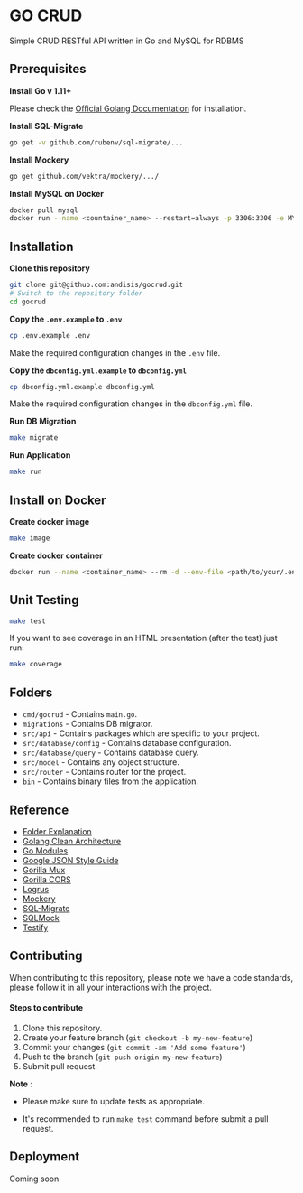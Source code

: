 # GO CRUD

Simple CRUD RESTful API written in Go and MySQL for RDBMS

## Prerequisites

**Install Go v 1.11+**

Please check the [Official Golang Documentation](https://golang.org/doc/install) for installation.

**Install SQL-Migrate**

```bash
go get -v github.com/rubenv/sql-migrate/...
```
**Install Mockery**

```bash
go get github.com/vektra/mockery/.../
```

**Install MySQL on Docker**

```bash
docker pull mysql
docker run --name <countainer_name> --restart=always -p 3306:3306 -e MYSQL_ROOT_PASSWORD=<mysql_password> -d mysql
```

## Installation

**Clone this repository**

```bash
git clone git@github.com:andisis/gocrud.git
# Switch to the repository folder
cd gocrud
```

**Copy the `.env.example` to `.env`**

```bash
cp .env.example .env
```

Make the required configuration changes in the `.env` file.

**Copy the `dbconfig.yml.example` to `dbconfig.yml`**

```bash
cp dbconfig.yml.example dbconfig.yml
```

Make the required configuration changes in the `dbconfig.yml` file.

**Run DB Migration**

```bash
make migrate
```

**Run Application**

```bash
make run
```

## Install on Docker

**Create docker image**

```bash
make image
```

**Create docker container**

```bash
docker run --name <container_name> --rm -d --env-file <path/to/your/.env> -p 8080:8000 gocrud:latest
```

## Unit Testing

```bash
make test
```

If you want to see coverage in an HTML presentation (after the test) just run:

```bash
make coverage
```

## Folders

* `cmd/gocrud` - Contains `main.go`.
* `migrations` - Contains DB migrator.
* `src/api` - Contains packages which are specific to your project.
* `src/database/config` - Contains database configuration.
* `src/database/query` - Contains database query.
* `src/model` - Contains any object structure.
* `src/router` - Contains router for the project.
* `bin` - Contains binary files from the application.

## Reference

* [Folder Explanation](https://github.com/golang-standards/project-layout)
* [Golang Clean Architecture](https://hackernoon.com/golang-clean-archithecture-efd6d7c43047)
* [Go Modules](https://blog.golang.org/using-go-modules)
* [Google JSON Style Guide](https://google.github.io/styleguide/jsoncstyleguide.xml)
* [Gorilla Mux](https://www.gorillatoolkit.org/pkg/mux)
* [Gorilla CORS](https://www.gorillatoolkit.org/pkg/handlers#CORS)
* [Logrus](https://github.com/sirupsen/logrus)
* [Mockery](https://github.com/vektra/mockery)
* [SQL-Migrate](https://github.com/rubenv/sql-migrate)
* [SQLMock](https://github.com/DATA-DOG/go-sqlmock)
* [Testify](https://github.com/stretchr/testify)

## Contributing

When contributing to this repository, please note we have a code standards, please follow it in all your interactions with the project.

#### Steps to contribute

1. Clone this repository.
2. Create your feature branch (`git checkout -b my-new-feature`)
3. Commit your changes (`git commit -am 'Add some feature'`)
4. Push to the branch (`git push origin my-new-feature`)
5. Submit pull request.

**Note** :

* Please make sure to update tests as appropriate.

* It's recommended to run `make test` command before submit a pull request.

## Deployment

Coming soon